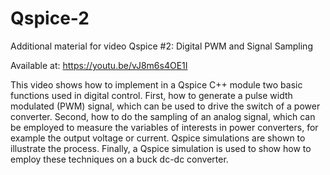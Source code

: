 # Qspice-2

Additional material for video Qspice #2: Digital PWM and Signal Sampling

Available at: https://youtu.be/vJ8m6s4OE1I

This video shows how to implement in a Qspice C++ module two basic functions used in digital control. First, how to generate a pulse width modulated (PWM) signal, which can be used to drive the switch of a power converter. Second, how to do the sampling of an analog signal, which can be employed to measure the variables of interests in power converters, for example the output voltage or current. Qspice simulations are shown to illustrate the process. Finally, a Qspice simulation is used to show how to employ these techniques on a buck dc-dc converter.
